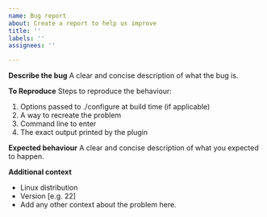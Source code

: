 ```yaml
---
name: Bug report
about: Create a report to help us improve
title: ''
labels: ''
assignees: ''

---
```


**Describe the bug**
A clear and concise description of what the bug is.

**To Reproduce**
Steps to reproduce the behaviour:
1. Options passed to ./configure at build time (if applicable)
2. A way to recreate the problem
3. Command line to enter
4. The exact output printed by the plugin

**Expected behaviour**
A clear and concise description of what you expected to happen.

**Additional context**
 - Linux distribution
 - Version [e.g. 22]
 - Add any other context about the problem here.
